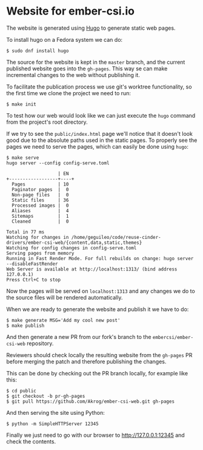 # Website for ember-csi.io

The website is generated using [Hugo](https://gohugo.io/) to generate static web pages.

To install hugo on a Fedora system we can do:

```
$ sudo dnf install hugo
```

The source for the website is kept in the `master` branch, and the current published website goes into the `gh-pages`.  This way se can make incremental changes to the web without publishing it.

To facilitate the publication process we use git's worktree functionality, so the first time we clone the project we need to run:

```
$ make init
```

To test how our web would look like we can just execute the `hugo` command from the project's root directory.

If we try to see the `public/index.html` page we'll notice that it doesn't look good due to the absolute paths used in the static pages.  To properly see the pages we need to serve the pages, which can easily be done using `hugo`:

```
$ make serve
hugo server --config config-serve.toml

                   | EN
+------------------+----+
  Pages            | 10
  Paginator pages  |  0
  Non-page files   |  0
  Static files     | 36
  Processed images |  0
  Aliases          |  4
  Sitemaps         |  1
  Cleaned          |  0

Total in 77 ms
Watching for changes in /home/geguileo/code/reuse-cinder-drivers/ember-csi-web/{content,data,static,themes}
Watching for config changes in config-serve.toml
Serving pages from memory
Running in Fast Render Mode. For full rebuilds on change: hugo server --disableFastRender
Web Server is available at http://localhost:1313/ (bind address 127.0.0.1)
Press Ctrl+C to stop
```

Now the pages will be served on `localhost:1313` and any changes we do to the source files will be rendered automatically.

When we are ready to generate the website and publish it we have to do:

```
$ make generate MSG='Add my cool new post'
$ make publish
```

And then generate a new PR from our fork's branch to the `embercsi/ember-csi-web` repository.

Reviewers should check locally the resulting website from the `gh-pages` PR before merging the patch and therefore publishing the changes.

This can be done by checking out the PR branch locally, for example like this:

```
$ cd public
$ git checkout -b pr-gh-pages
$ git pull https://github.com/Akrog/ember-csi-web.git gh-pages
```

And then serving the site using Python:

```
$ python -m SimpleHTTPServer 12345
```

Finally we just need to go with our browser to http://127.0.0.1:12345 and check the contents.
